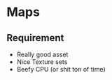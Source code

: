 # Maps

## Requirement

- Really good asset
- Nice Texture sets
- Beefy CPU (or shit ton of time)

## 
